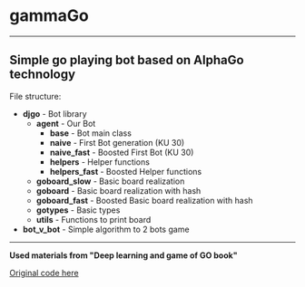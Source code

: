 # gammaGo
---
Simple go playing bot based on AlphaGo technology
---
File structure:

* **djgo** - Bot library
    * **agent** -  Our Bot
        * **base** - Bot main class
        * **naive** - First Bot generation (KU 30)
        * **naive_fast** - Boosted First Bot (KU 30)
        * **helpers** - Helper functions
        * **helpers_fast** - Boosted Helper functions
    * **goboard_slow** - Basic board realization
    * **goboard** - Basic board realization with hash
    * **goboard_fast** - Boosted Basic board realization with hash
    * **gotypes** - Basic types
    * **utils** - Functions to print board
* **bot_v_bot** - Simple algorithm to 2 bots game

---
**Used materials from "Deep learning and game of GO book"** 

[Original code here](https://github.com/maxpumperla/deep_learning_and_the_game_of_go/tree/chapter_3)